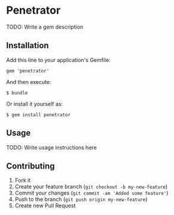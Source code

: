 # Penetrator

TODO: Write a gem description

## Installation

Add this line to your application's Gemfile:

    gem 'penetrator'

And then execute:

    $ bundle

Or install it yourself as:

    $ gem install penetrator

## Usage

TODO: Write usage instructions here

## Contributing

1. Fork it
2. Create your feature branch (`git checkout -b my-new-feature`)
3. Commit your changes (`git commit -am 'Added some feature'`)
4. Push to the branch (`git push origin my-new-feature`)
5. Create new Pull Request

